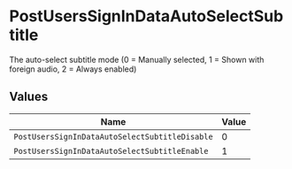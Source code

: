 # PostUsersSignInDataAutoSelectSubtitle

The auto-select subtitle mode (0 = Manually selected, 1 = Shown with foreign audio, 2 = Always enabled)


## Values

| Name                                           | Value                                          |
| ---------------------------------------------- | ---------------------------------------------- |
| `PostUsersSignInDataAutoSelectSubtitleDisable` | 0                                              |
| `PostUsersSignInDataAutoSelectSubtitleEnable`  | 1                                              |